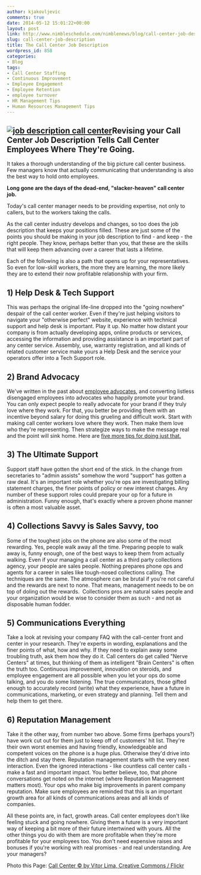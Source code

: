 ```yaml
---
author: kjakovljevic
comments: true
date: 2014-05-12 15:01:22+00:00
layout: post
link: http://www.nimbleschedule.com/nimblenews/blog/call-center-job-description/
slug: call-center-job-description
title: The Call Center Job Description
wordpress_id: 858
categories:
- Blog
tags:
- Call Center Staffing
- Continuous Improvement
- Employee Engagement
- Employee Retention
- employee turnover
- HR Management Tips
- Human Resources Management Tips
---
```


## [![job description call center](http://www.nimbleschedule.com/wp-content/uploads/2014/05/Call-Center-Job-Description.png)](http://www.nimbleschedule.com/wp-content/uploads/2014/05/Call-Center-Job-Description.png)Revising your Call Center Job Description Tells Call Center Employees Where They're Going.


It takes a thorough understanding of the big picture call center business. Few managers know that actually communicating that understanding is also the best way to hold onto employees.

**Long gone are the days of the dead-end, "slacker-heaven" call center job.**

Today's call center manager needs to be providing expertise, not only to callers, but to the workers taking the calls.

As the call center industry develops and changes, so too does the job description that keeps your positions filled. These are just some of the points you should be making in your job description to find - and keep - the right people. They know, perhaps better than you, that these are the skills that will keep them advancing over a career that lasts a lifetime.

Each of the following is also a path that opens up for your representatives. So even for low-skill workers, the more they are learning, the more likely they are to extend their now profitable relationship with your firm.


## 1) Help Desk & Tech Support


This was perhaps the original life-line dropped into the "going nowhere" despair of the call center worker. Even if they're just helping visitors to navigate your "otherwise perfect" website, experience with technical support and help desk is important. Play it up. No matter how distant your company is from actually developing apps, online products or services, accessing the information and providing assistance is an important part of any center service. Assembly, use, warranty registration, and all kinds of related customer service make yours a Help Desk and the service your operators offer into a Tech Support role.


## 2) Brand Advocacy


We've written in the past about [employee advocates](http://www.nimbleschedule.com/employee-advocates/), and converting listless disengaged employees into advocates who happily promote your brand. You can only expect people to really advocate for your brand if they truly love where they work. For that, you better be providing them with an incentive beyond salary for doing this grueling and difficult work. Start with making call center workers love where they work. Then make them love who they're representing. Then strategize ways to make the message real and the point will sink home. Here are [five more tips for doing just that.](http://www.toprankblog.com/2013/01/engaged-employees-brand-advocates/)


## 3) The Ultimate Support


Support staff have gotten the short end of the stick. In the change from secretaries to "admin assists" somehow the word "support" has gotten a raw deal. It's an important role whether you're ops are investigating billing statement charges, the finer points of policy or new interest charges. Any number of these support roles could prepare your op for a future in administration. Funny enough, that's exactly where a proven phone manner is often a most valuable asset.


## 4) Collections Savvy is Sales Savvy, too


Some of the toughest jobs on the phone are also some of the most rewarding. Yes, people walk away all the time. Preparing people to walk away is, funny enough, one of the best ways to keep them from actually walking. Even if your managing a call center as a third party collections agency, your people are sales people. Nothing prepares phone ops and agents for a career in sales like tough-nosed collections calling. The techniques are the same. The atmosphere can be brutal if you're not careful and the rewards are next to none. That means, management needs to be on top of doling out the rewards.  Collections pros are natural sales people and your organization would be wise to consider them as such - and not as disposable human fodder.


## 5) Communications Everything


Take a look at revising your company FAQ with the call-center front and center in your research. They're experts in wording, explanations and the finer points of what, how and why. If they need to explain away some troubling truth, ask them how they do it. Call centers do get called "Nerve Centers" at times, but thinking of them as intelligent "Brain Centers" is often the truth too. Continuous improvement, innovation on steroids, and employee engagement are all possible when you let your ops do some talking, and you do some listening. The true communicators, those gifted enough to accurately record (write) what they experience, have a future in communications, marketing, or even strategy and planning. Tell them and help them to get there.


## 6) Reputation Management


Take it the other way, from number two above. Some firms (perhaps yours?) have work cut out for them just to keep off of customers' hit list. They're their own worst enemies and having friendly, knowledgeable and competent voices on the phone is a huge plus. Otherwise they'd drive into the ditch and stay there. Reputation management starts with the very next interaction. Even the ignored interactions - like countless call center calls - make a fast and important impact. You better believe, too, that phone conversations get noted on the internet (where Reputation Management matters most). Your ops who make big improvements in parent company reputation. Make sure employees are reminded that this is an important growth area for all kinds of communications areas and all kinds of companies.

All these points are, in fact, growth areas. Call center employees don't like feeling stuck and going nowhere. Giving them a future is a very important way of keeping a bit more of their future intertwined with yours. All the other things you do with them are more profitable when they're more profitable for your employees too. You don't need expensive raises and bonuses if you're working with real promises - and real understanding. Are your managers?

Photo this Page: [Call Center © by Vitor Lima, Creative Commons / Flickr](https://www.flickr.com/photos/vitorcastillo/2994723741/in/photolist-5yCK2X-57gjkS-cQLDns-39k28-drq6z3-eutscW-dQseTh-hSwZBP-hSwZYF-hSwEDj-hSwbdT-hSwF5m-hSwb5r-hSwE79-hSwFhA-5mSy9L-hSwGsQ-hSwCQ1-hSwc7r-hSwGcE)
